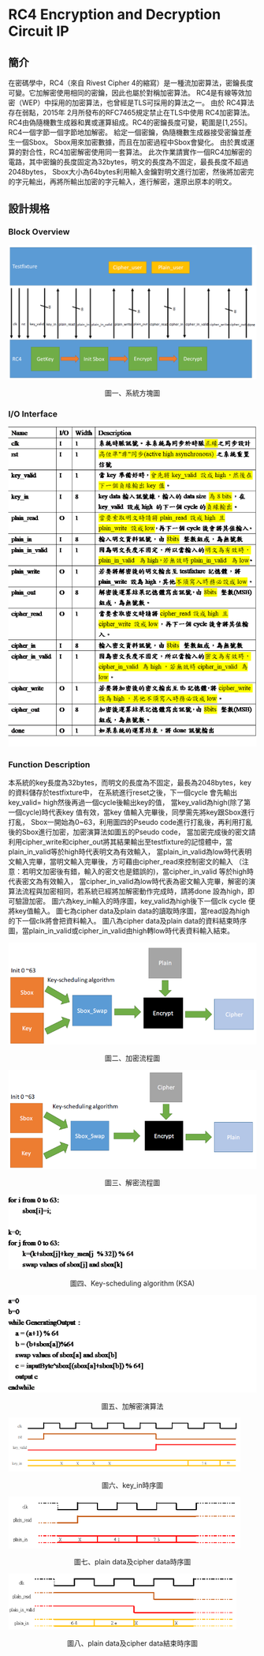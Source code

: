# RC4 Encryption and Decryption Circuit IP
## 簡介
在密碼學中，RC4（來自 Rivest Cipher 4的縮寫）是一種流加密算法，密鑰長度可變。它加解密使用相同的密鑰，因此也屬於對稱加密算法。
  RC4是有線等效加密（WEP）中採用的加密算法，也曾經是TLS可採用的算法之一。
  由於 RC4算法存在弱點，2015年 2月所發布的RFC7465規定禁止在TLS中使用 RC4加密算法。
  RC4由偽隨機數生成器和異或運算組成。RC4的密鑰長度可變，範圍是[1,255]。RC4一個字節一個字節地加解密。
  給定一個密鑰，偽隨機數生成器接受密鑰並產生一個Sbox。 Sbox用來加密數據，而且在加密過程中Sbox會變化。
  由於異或運算的對合性，RC4加密解密使用同一套算法。
  此次作業請實作一個RC4加解密的電路，其中密鑰的長度固定為32bytes，明文的長度為不固定，最長長度不超過2048bytes，
  Sbox大小為64bytes利用輸入金鑰對明文進行加密，然後將加密完的字元輸出，再將所輸出加密的字元輸入，進行解密，還原出原本的明文。

## 設計規格
### Block Overview
![Image](https://github.com/vita70579/VLSI-Implementation/raw/master/RC4/Image/block_overview.png)  
<p align="center">圖一、系統方塊圖</p>

### I/O Interface
![Image](https://github.com/vita70579/VLSI-Implementation/raw/master/RC4/Image/IO.png)

### Function Description
本系統的key長度為32bytes，而明文的長度為不固定，最長為2048bytes，key的資料儲存於testfixture中，
  在系統進行reset之後，下一個cycle 會先輸出key_valid= high然後再過一個cycle後輸出key的值，
  當key_valid為high(除了第一個cycle)時代表key 值有效，當key 值輸入完畢後，同學需先將key跟Sbox進行打亂，
  Sbox一開始為0~63，利用圖四的Pseudo code進行打亂後，再利用打亂後的Sbox進行加密，加密演算法如圖五的Pseudo code，
  當加密完成後的密文請利用cipher_write和cipher_out將其結果輸出至testfixture的記憶體中，當plain_in_valid等於high時代表明文為有效輸入，
  當plain_in_valid為low時代表明文輸入完畢，當明文輸入完畢後，方可藉由cipher_read來控制密文的輸入
  （注意：若明文加密後有錯，輸入的密文也是錯誤的)，當cipher_in_valid 等於high時代表密文為有效輸入，
  當cipher_in_valid為low時代表為密文輸入完畢，解密的演算法流程與加密相同，若系統已經將加解密動作完成時，請將done 設為high，即可驗證加密。
  圖六為key_in輸入的時序圖，key_valid為high後下一個clk cycle 便將key值輸入。
  圖七為cipher data及plain data的讀取時序圖，當read設為high的下一個clk將會把資料輸入。
  圖八為cipher data及plain data的資料結束時序圖，當plain_in_valid或cipher_in_valid由high轉low時代表資料輸入結束。

![Image](https://github.com/vita70579/VLSI-Implementation/raw/master/RC4/Image/加密流程圖.png)
<p align="center">圖二、加密流程圖</p>

![Image](https://github.com/vita70579/VLSI-Implementation/raw/master/RC4/Image/解密流程圖.png)
<p align="center">圖三、解密流程圖</p>

![Image](https://github.com/vita70579/VLSI-Implementation/raw/master/RC4/Image/KSA.png)
<p align="center">圖四、Key-scheduling algorithm (KSA)</p>

![Image](https://github.com/vita70579/VLSI-Implementation/raw/master/RC4/Image/加密演算法.png)
<p align="center">圖五、加解密演算法</p>

![Image](https://github.com/vita70579/VLSI-Implementation/raw/master/RC4/Image/key_in.png)
<p align="center">圖六、key_in時序圖</p>

![Image](https://github.com/vita70579/VLSI-Implementation/raw/master/RC4/Image/plain_data_and_cipher_data.png)
<p align="center">圖七、plain data及cipher data時序圖</p>

![Image](https://github.com/vita70579/VLSI-Implementation/raw/master/RC4/Image/end.png)
<p align="center">圖八、plain data及cipher data結束時序圖</p>

